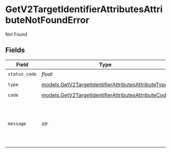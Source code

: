 # GetV2TargetIdentifierAttributesAttributeNotFoundError

Not Found


## Fields

| Field                                                                                                            | Type                                                                                                             | Required                                                                                                         | Description                                                                                                      | Example                                                                                                          |
| ---------------------------------------------------------------------------------------------------------------- | ---------------------------------------------------------------------------------------------------------------- | ---------------------------------------------------------------------------------------------------------------- | ---------------------------------------------------------------------------------------------------------------- | ---------------------------------------------------------------------------------------------------------------- |
| `status_code`                                                                                                    | *float*                                                                                                          | :heavy_check_mark:                                                                                               | N/A                                                                                                              |                                                                                                                  |
| `type`                                                                                                           | [models.GetV2TargetIdentifierAttributesAttributeType](../models/getv2targetidentifierattributesattributetype.md) | :heavy_check_mark:                                                                                               | N/A                                                                                                              |                                                                                                                  |
| `code`                                                                                                           | [models.GetV2TargetIdentifierAttributesAttributeCode](../models/getv2targetidentifierattributesattributecode.md) | :heavy_check_mark:                                                                                               | N/A                                                                                                              |                                                                                                                  |
| `message`                                                                                                        | *str*                                                                                                            | :heavy_check_mark:                                                                                               | N/A                                                                                                              | Attribute with slug/ID "my-attribute" not found.                                                                 |